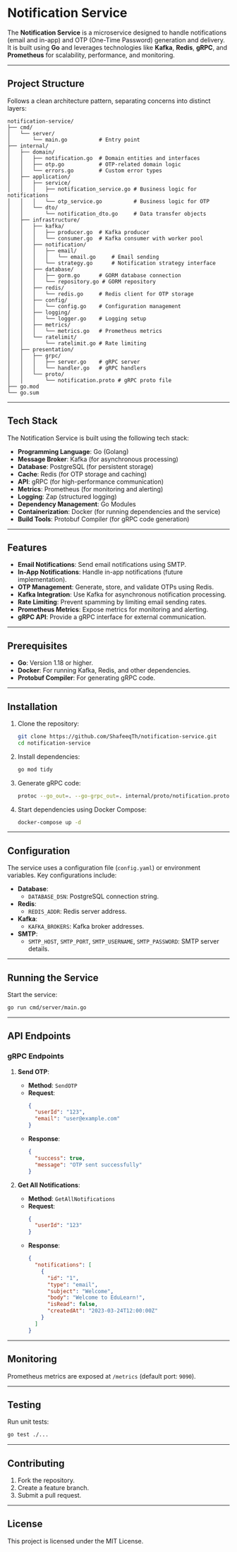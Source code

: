 # Notification Service

The **Notification Service** is a microservice designed to handle notifications (email and in-app) and OTP (One-Time Password) generation and delivery. It is built using **Go** and leverages technologies like **Kafka**, **Redis**, **gRPC**, and **Prometheus** for scalability, performance, and monitoring.

---

## Project Structure

Follows a clean architecture pattern, separating concerns into distinct layers:

```
notification-service/
├── cmd/
│   └── server/
│       └── main.go          # Entry point
├── internal/
│   ├── domain/
│   │   ├── notification.go  # Domain entities and interfaces
│   │   ├── otp.go           # OTP-related domain logic
│   │   └── errors.go        # Custom error types
│   ├── application/
│   │   ├── service/
│   │   │   ├── notification_service.go # Business logic for notifications
│   │   │   └── otp_service.go          # Business logic for OTP
│   │   └── dto/
│   │       └── notification_dto.go     # Data transfer objects
│   ├── infrastructure/
│   │   ├── kafka/
│   │   │   ├── producer.go  # Kafka producer
│   │   │   └── consumer.go  # Kafka consumer with worker pool
│   │   ├── notification/
│   │   │   ├── email/
│   │   │   │   └── email.go     # Email sending
│   │   │   └── strategy.go      # Notification strategy interface
│   │   ├── database/
│   │   │   ├── gorm.go      # GORM database connection
│   │   │   └── repository.go # GORM repository
│   │   ├── redis/
│   │   │   └── redis.go     # Redis client for OTP storage
│   │   ├── config/
│   │   │   └── config.go    # Configuration management
│   │   ├── logging/
│   │   │   └── logger.go    # Logging setup
│   │   ├── metrics/
│   │   │   └── metrics.go   # Prometheus metrics
│   │   └── ratelimit/
│   │       └── ratelimit.go # Rate limiting
│   ├── presentation/
│   │   ├── grpc/
│   │   │   ├── server.go    # gRPC server
│   │   │   └── handler.go   # gRPC handlers
│   │   └── proto/
│   │       └── notification.proto # gRPC proto file
├── go.mod
└── go.sum
```

---

## Tech Stack

The Notification Service is built using the following tech stack:

- **Programming Language**: Go (Golang)
- **Message Broker**: Kafka (for asynchronous processing)
- **Database**: PostgreSQL (for persistent storage)
- **Cache**: Redis (for OTP storage and caching)
- **API**: gRPC (for high-performance communication)
- **Metrics**: Prometheus (for monitoring and alerting)
- **Logging**: Zap (structured logging)
- **Dependency Management**: Go Modules
- **Containerization**: Docker (for running dependencies and the service)
- **Build Tools**: Protobuf Compiler (for gRPC code generation)

---

## Features

- **Email Notifications**: Send email notifications using SMTP.
- **In-App Notifications**: Handle in-app notifications (future implementation).
- **OTP Management**: Generate, store, and validate OTPs using Redis.
- **Kafka Integration**: Use Kafka for asynchronous notification processing.
- **Rate Limiting**: Prevent spamming by limiting email sending rates.
- **Prometheus Metrics**: Expose metrics for monitoring and alerting.
- **gRPC API**: Provide a gRPC interface for external communication.

---

## Prerequisites

- **Go**: Version 1.18 or higher.
- **Docker**: For running Kafka, Redis, and other dependencies.
- **Protobuf Compiler**: For generating gRPC code.

---

## Installation

1. Clone the repository:
   ```bash
   git clone https://github.com/ShafeeqTh/notification-service.git
   cd notification-service
   ```

2. Install dependencies:
   ```bash
   go mod tidy
   ```

3. Generate gRPC code:
   ```bash
   protoc --go_out=. --go-grpc_out=. internal/proto/notification.proto
   ```

4. Start dependencies using Docker Compose:
   ```bash
   docker-compose up -d
   ```

---

## Configuration

The service uses a configuration file (`config.yaml`) or environment variables. Key configurations include:

- **Database**:
  - `DATABASE_DSN`: PostgreSQL connection string.
- **Redis**:
  - `REDIS_ADDR`: Redis server address.
- **Kafka**:
  - `KAFKA_BROKERS`: Kafka broker addresses.
- **SMTP**:
  - `SMTP_HOST`, `SMTP_PORT`, `SMTP_USERNAME`, `SMTP_PASSWORD`: SMTP server details.

---

## Running the Service

Start the service:
```bash
go run cmd/server/main.go
```

---

## API Endpoints

### gRPC Endpoints

1. **Send OTP**:
   - **Method**: `SendOTP`
   - **Request**:
     ```json
     {
       "userId": "123",
       "email": "user@example.com"
     }
     ```
   - **Response**:
     ```json
     {
       "success": true,
       "message": "OTP sent successfully"
     }
     ```

2. **Get All Notifications**:
   - **Method**: `GetAllNotifications`
   - **Request**:
     ```json
     {
       "userId": "123"
     }
     ```
   - **Response**:
     ```json
     {
       "notifications": [
         {
           "id": "1",
           "type": "email",
           "subject": "Welcome",
           "body": "Welcome to EduLearn!",
           "isRead": false,
           "createdAt": "2023-03-24T12:00:00Z"
         }
       ]
     }
     ```

---

## Monitoring

Prometheus metrics are exposed at `/metrics` (default port: `9090`).

---

## Testing

Run unit tests:
```bash
go test ./...
```

---

## Contributing

1. Fork the repository.
2. Create a feature branch.
3. Submit a pull request.

---

## License

This project is licensed under the MIT License.